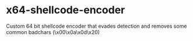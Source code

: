 # x64-shellcode-encoder
Custom 64 bit shellcode encoder that evades detection and removes some common badchars (\x00\x0a\x0d\x20)
